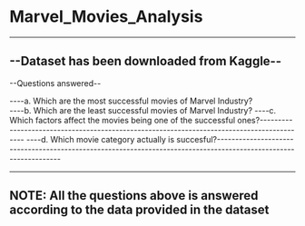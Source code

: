 # Marvel_Movies_Analysis
-------------------------------------------------------------------------------------------------------------------------------------------------------------------
--Dataset has been downloaded from Kaggle--
-------------------------------------------------------------------------------------------------------------------------------------------------------------------

--Questions answered--

----a. Which are the most successful movies of Marvel Industry?<br>
----b. Which are the least successful movies of Marvel Industry?
----c. Which factors affect the movies being one of the successful ones?-------------------------------------------------------------------------------------------
----d. Which movie category actually is succesful?-----------------------------------------------------------------------------------------------------------------

-------------------------------------------------------------------------------------------------------------------------------------------------------------------
NOTE: All the questions above is answered according to the data provided in the dataset
--------------------------------------------------------------------------------------------------------------------------------------------------------------------------------------------------------------------------------------------------------------------------------------------------------------------------------------
